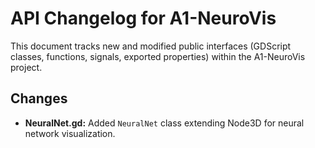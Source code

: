 # API Changelog for A1-NeuroVis

This document tracks new and modified public interfaces (GDScript classes, functions, signals, exported properties) within the A1-NeuroVis project.

## Changes
- **NeuralNet.gd:** Added `NeuralNet` class extending Node3D for neural network visualization.
